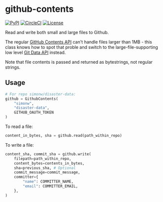 # github-contents

[![PyPI](https://img.shields.io/pypi/v/github-contents.svg)](https://pypi.org/project/github-contents/)
[![CircleCI](https://circleci.com/gh/simonw/github-contents.svg?style=svg)](https://circleci.com/gh/simonw/github-contents)
[![License](https://img.shields.io/badge/license-Apache%202.0-blue.svg)](https://github.com/simonw/datasette-json-html/blob/master/LICENSE)

Read and write both small and large files to Github.

The regular [GitHub Contents API](https://developer.github.com/v3/repos/contents/) can't handle files larger than 1MB - this class knows how to spot that proble and switch to the large-file-supporting low level [Git Data API](https://developer.github.com/v3/git/) instead.

Note that file contents is passed and returned as bytestrings, not regular strings.

## Usage

```python
# For repo simonw/disaster-data:
github = GithubContents(
    "simonw",
    "disaster-data",
    GITHUB_OAUTH_TOKEN
)
```
To read a file:
```python
content_in_bytes, sha = github.read(path_within_repo)
```
To write a file:
```python
content_sha, commit_sha = github.write(
    filepath=path_within_repo,
    content_bytes=contents_in_bytes,
    sha=previous_sha, # Optional
    commit_message=commit_message,
    committer={
        "name": COMMITTER_NAME,
        "email": COMMITTER_EMAIL,
    },
)
```
